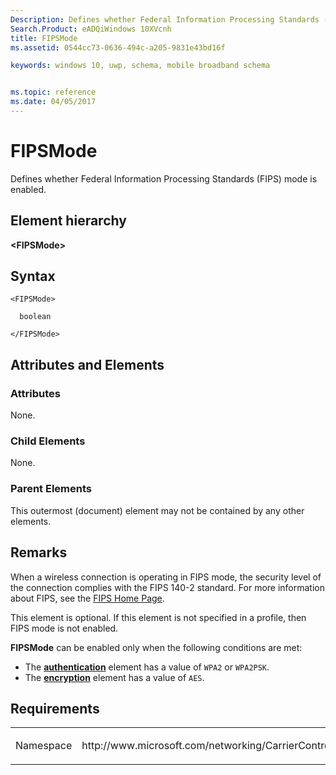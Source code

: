 ```yaml
---
Description: Defines whether Federal Information Processing Standards (FIPS) mode is enabled.
Search.Product: eADQiWindows 10XVcnh
title: FIPSMode
ms.assetid: 0544cc73-0636-494c-a205-9831e43bd16f

keywords: windows 10, uwp, schema, mobile broadband schema


ms.topic: reference
ms.date: 04/05/2017
---
```


# FIPSMode


Defines whether Federal Information Processing Standards (FIPS) mode is enabled.

## Element hierarchy

**&lt;FIPSMode&gt;**

## Syntax

``` syntax
<FIPSMode>

  boolean

</FIPSMode>
```

## Attributes and Elements


### Attributes

None.

### Child Elements

None.

### Parent Elements

This outermost (document) element may not be contained by any other elements.

## Remarks

When a wireless connection is operating in FIPS mode, the security level of the connection complies with the FIPS 140-2 standard. For more information about FIPS, see the [FIPS Home Page](https://go.microsoft.com/fwlink/p/?linkid=86229).

This element is optional. If this element is not specified in a profile, then FIPS mode is not enabled.

**FIPSMode** can be enabled only when the following conditions are met:

-   The [**authentication**](https://msdn.microsoft.com/library/windows/apps/hh868402) element has a value of `WPA2` or `WPA2PSK`.
-   The [**encryption**](https://msdn.microsoft.com/library/windows/apps/hh868403) element has a value of `AES`.

## Requirements

<table>
<colgroup>
<col width="50%" />
<col width="50%" />
</colgroup>
<tbody>
<tr class="odd">
<td><p>Namespace</p></td>
<td><p>http://www.microsoft.com/networking/CarrierControl/WLAN/v2</p></td>
</tr>
</tbody>
</table>

 

 



